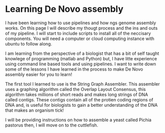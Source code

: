 # Learning De Novo assembly


I have been learning how to use pipelines and how ngs genome assembly works. On this page I will describe my thougt process and the ins and outs of my pipeline. I will start to include scripts to install all of the neccisary components. You will need a computer or cloud computing instance with ubuntu to follow along. 

I am learning from the perspective of a biologist that has a bit of self taught knowlege of programming (matlab and Python) but, I have litte experience using command line based tools and using pipelines. I want to write down some of the lessons I have learned in the process to make De Novo assembly easier for you to learn!

The first tool I learned to use is the String Graph Assembler. This assembler uses a graphing algorithm called the Overlap Layout Consensus, this algorithm takes millions of short reads and makes long strings of DNA called contigs. These contigs contain all of the protien coding regions of DNA and, is useful for biologists to gain a better understanding of the DNA that makes an organism tick!

I will be providing instructions on how to assemble a yeast called Pichia pastorus then, I will move on to the cuttlefish.
